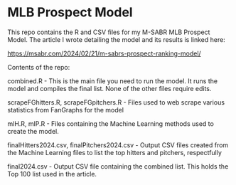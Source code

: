# MLB Prospect Model

This repo contains the R and CSV files for my M-SABR MLB Prospect Model. The article I wrote detailing the model and its results is linked here:

https://msabr.com/2024/02/21/m-sabrs-prospect-ranking-model/

Contents of the repo:

combined.R - This is the main file you need to run the model. It runs the model and compiles the final list. None of the other files require edits.

scrapeFGhitters.R, scrapeFGpitchers.R - Files used to web scrape various statistics from FanGraphs for the model

mlH.R, mlP.R - Files containing the Machine Learning methods used to create the model.

finalHitters2024.csv, finalPitchers2024.csv - Output CSV files created from the Machine Learning files to list the top hitters and pitchers, respectfully

final2024.csv - Output CSV file containing the combined list. This holds the Top 100 list used in the article.
